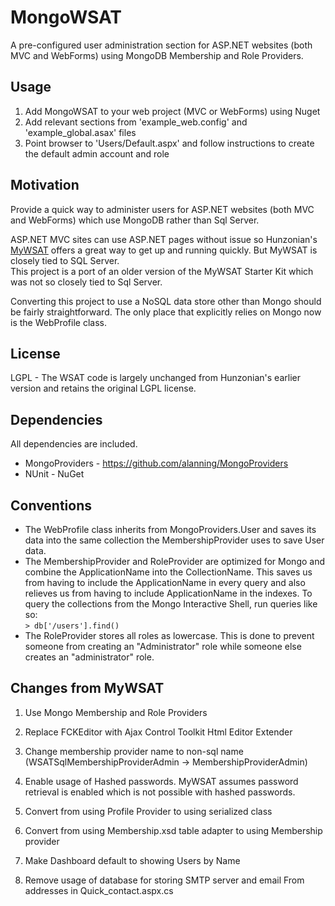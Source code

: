 MongoWSAT
=========

A pre-configured user administration section for ASP.NET websites (both MVC and WebForms) using MongoDB Membership and Role Providers.


Usage
-----

  1. Add MongoWSAT to your web project (MVC or WebForms) using Nuget
  2. Add relevant sections from 'example_web.config' and 'example_global.asax' files
  3. Point browser to 'Users/Default.aspx' and follow instructions to create the default admin account and role


Motivation
----------

Provide a quick way to administer users for ASP.NET websites (both MVC and WebForms) which use MongoDB rather than Sql Server.

ASP.NET MVC sites can use ASP.NET pages without issue so Hunzonian's [MyWSAT][1] offers a great way to get up and running quickly. But MyWSAT is closely tied to SQL Server.  
This project is a port of an older version of the MyWSAT Starter Kit which was not so closely tied to Sql Server.

Converting this project to use a NoSQL data store other than Mongo should be fairly straightforward.  The only place that explicitly relies on Mongo now is the WebProfile class.

[1]: http://mywsat.codeplex.com/ "MyWSAT Website Starter Kit"


License
-------

  LGPL - The WSAT code is largely unchanged from Hunzonian's earlier version and retains the original LGPL license.


Dependencies
------------

All dependencies are included.
* MongoProviders - https://github.com/alanning/MongoProviders
* NUnit - NuGet


Conventions
-----------

* The WebProfile class inherits from MongoProviders.User and saves its data into the same collection the MembershipProvider uses to save User data.
* The MembershipProvider and RoleProvider are optimized for Mongo and combine the ApplicationName into the CollectionName.  This saves us from having to include the ApplicationName in every query and also relieves us from having to include ApplicationName in the indexes. To query the collections from the Mongo Interactive Shell, run queries like so:  
`> db['/users'].find()`
* The RoleProvider stores all roles as lowercase.  This is done to prevent someone from creating an "Administrator" role while someone else creates an "administrator" role.


Changes from MyWSAT
-------------------

1. Use Mongo Membership and Role Providers
   <insert config sections>

2. Replace FCKEditor with Ajax Control Toolkit Html Editor Extender

3. Change membership provider name to non-sql name (WSATSqlMembershipProviderAdmin -> MembershipProviderAdmin)

4. Enable usage of Hashed passwords.  MyWSAT assumes password retrieval is enabled which is not possible with hashed passwords.

5. Convert from using Profile Provider to using serialized class

6. Convert from using Membership.xsd table adapter to using Membership provider

7. Make Dashboard default to showing Users by Name

8. Remove usage of database for storing SMTP server and email From addresses in Quick_contact.aspx.cs
